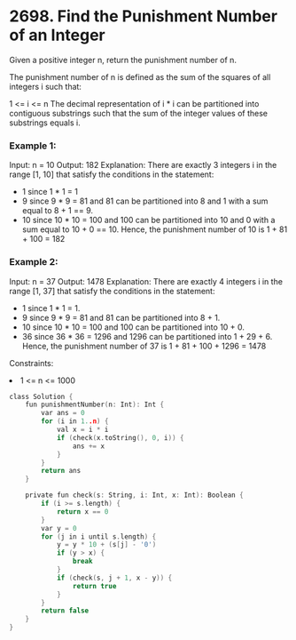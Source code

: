 <h1>2698. Find the Punishment Number of an Integer</h1>

Given a positive integer n, return the punishment number of n.

The punishment number of n is defined as the sum of the squares of all integers i such that:

1 <= i <= n
The decimal representation of i * i can be partitioned into contiguous substrings such that the sum of the integer values of these substrings equals i.
 

<h3>Example 1:</h3>

Input: n = 10
Output: 182
Explanation: There are exactly 3 integers i in the range [1, 10] that satisfy the conditions in the statement:
- 1 since 1 * 1 = 1
- 9 since 9 * 9 = 81 and 81 can be partitioned into 8 and 1 with a sum equal to 8 + 1 == 9.
- 10 since 10 * 10 = 100 and 100 can be partitioned into 10 and 0 with a sum equal to 10 + 0 == 10.
Hence, the punishment number of 10 is 1 + 81 + 100 = 182
<h3>Example 2:</h3>

Input: n = 37
Output: 1478
Explanation: There are exactly 4 integers i in the range [1, 37] that satisfy the conditions in the statement:
- 1 since 1 * 1 = 1. 
- 9 since 9 * 9 = 81 and 81 can be partitioned into 8 + 1. 
- 10 since 10 * 10 = 100 and 100 can be partitioned into 10 + 0. 
- 36 since 36 * 36 = 1296 and 1296 can be partitioned into 1 + 29 + 6.
Hence, the punishment number of 37 is 1 + 81 + 100 + 1296 = 1478
 

Constraints:

<li>1 <= n <= 1000</li>


```c
class Solution {
    fun punishmentNumber(n: Int): Int {
        var ans = 0
        for (i in 1..n) {
            val x = i * i
            if (check(x.toString(), 0, i)) {
                ans += x
            }
        }
        return ans
    }

    private fun check(s: String, i: Int, x: Int): Boolean {
        if (i >= s.length) {
            return x == 0
        }
        var y = 0
        for (j in i until s.length) {
            y = y * 10 + (s[j] - '0')
            if (y > x) {
                break
            }
            if (check(s, j + 1, x - y)) {
                return true
            }
        }
        return false
    }
}

```
